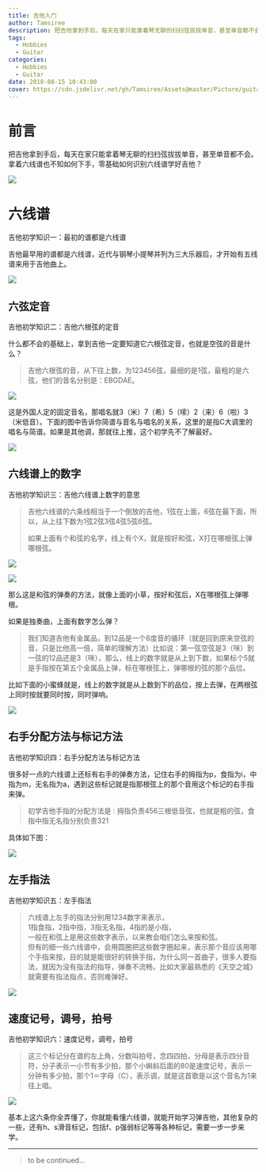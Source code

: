 ```yaml
---
title: 吉他入门
author: Tamsiree
description: 把吉他拿到手后，每天在家只能拿着琴无聊的扫扫弦拔拔单音，甚至单音都不会。拿着六线谱也不知如何下手，零基础如何识别六线谱学好吉他？
tags:
  - Hobbies
  - Guitar
categories:
  - Hobbies
  - Guitar
date: 2018-08-15 10:43:00
cover: https://cdn.jsdelivr.net/gh/Tamsiree/Assets@master/Picture/guitartimg.jpeg
---
```


# 前言
把吉他拿到手后，每天在家只能拿着琴无聊的扫扫弦拔拔单音，甚至单音都不会。拿着六线谱也不知如何下手，零基础如何识别六线谱学好吉他？

![](https://cdn.jsdelivr.net/gh/Tamsiree/Assets@master/Picture/Blog/Post/3122155880969013597.jpeg)

# 六线谱
吉他初学知识一：最初的谱都是六线谱

吉他最早用的谱都是六线谱，近代与钢琴小提琴并列为三大乐器后，才开始有五线谱来用于吉他曲上。

<!-- more -->

![](https://cdn.jsdelivr.net/gh/Tamsiree/Assets@master/Picture/Blog/Post/1613160238.jpeg)

## 六弦定音
吉他初学知识二：吉他六根弦的定音

什么都不会的基础上，拿到吉他一定要知道它六根弦定音，也就是空弦的音是什么？

> 吉他六根弦的音，从下往上数，为123456弦，最细的是1弦，最粗的是六弦，他们的音名分别是：EBGDAE。

![](https://cdn.jsdelivr.net/gh/Tamsiree/Assets@master/Picture/Blog/Post/4164844849.jpeg)

这是外国人定的固定音名，那唱名就3（米）7（希）5（嗦）2（来）6（啦）3（米低音）。下面的图中告诉你简谱与音名与唱名的关系，这里的是指C大调里的唱名与简谱。如果是其他调，那就往上推，这个初学先不了解最好。

![](https://ss2.baidu.com/6ONYsjip0QIZ8tyhnq/it/u=1560171506,1661667133&fm=173&app=25&f=JPEG?w=450&h=152&s=1AAA74239D204D134AF561D30000C0B1)

## 六线谱上的数字
吉他初学知识三：吉他六线谱上数字的意思

> 吉他六线谱的六条线相当于一个倒放的吉他，1弦在上面，6弦在最下面，所以，从上往下数为1弦2弦3弦4弦5弦6弦。
>
> 如果上面有个和弦的名字，线上有个X，就是按好和弦，X打在哪根弦上弹哪根弦。

![](https://cdn.jsdelivr.net/gh/Tamsiree/Assets@master/Picture/Blog/Post/8268941752834637920.jpeg)

![](https://ss1.baidu.com/6ONXsjip0QIZ8tyhnq/it/u=375481645,1842803518&fm=173&app=25&f=JPEG?w=640&h=306&s=5AAA34639FD941C00C74F0C20000E0B1)

那么这是和弦的弹奏的方法，就像上面的小草，按好和弦后，X在哪根弦上弹哪根。

如果是独奏曲，上面有数字怎么弹？  
> 我们知道吉他有金属品，到12品是一个8度音的循环（就是回到原来空弦的音，只是比他高一倍，简单的理解方法）比如说：第一弦空弦是3（咪）到一弦的12品还是3（咪），那么，线上的数字就是从上到下数，如果标个5就是手指按在第五个金属品上弹，标在哪根弦上，弹哪根的弦的那个品位。

比如下面的小蜜蜂就是，线上的数字就是从上数到下的品位，按上去弹，在两根弦上同时按就要同时按，同时弹响。

![](https://ss1.baidu.com/6ONXsjip0QIZ8tyhnq/it/u=190348657,4077792668&fm=173&app=25&f=JPEG?w=640&h=638&s=7AAC3462515EC5CC5C7DA0DA0000C0B1)

## 右手分配方法与标记方法
吉他初学知识四：右手分配方法与标记方法

很多好一点的六线谱上还标有右手的弹奏方法，记住右手的拇指为p，食指为i，中指为m，无名指为a，遇到这些标记就是指那根弦上的那个音用这个标记的右手指来弹。

> 初学吉他手指的分配方法是 : 拇指负责456三根低音弦，也就是粗的弦，食指中指无名指分别负责321

具体如下图：

![](https://ss0.baidu.com/6ONWsjip0QIZ8tyhnq/it/u=151162914,3232906453&fm=173&app=25&f=JPEG?w=519&h=346&s=7AAC386267C150EAD8FD60CA0000A0B0)

## 左手指法
吉他初学知识五：左手指法

> 六线谱上左手的指法分别用1234数字来表示，  
> 1指食指，2指中指，3指无名指，4指的是小指，  
> 一般在和弦上是用这些数字表示，以来教会咱们怎么来按和弦。  
> 但有的细一些六线谱中，会用圆圈把这些数字圈起来，表示那个音应该用哪个手指来按，目的就是能很好的转换手指，为什么同一首曲子，很多人要指法，就因为没有指法的指导，弹奏不流畅，比如大家最熟悉的《天空之城》就需要有指法指点，否则难弹好。

![](https://cdn.jsdelivr.net/gh/Tamsiree/Assets@master/Picture/Blog/Post/u3252834671.jpeg)

## 速度记号，调号，拍号
吉他初学知识六：速度记号，调号，拍号

> 这三个标记分在谱的左上角，分数叫拍号，念四四拍，分母是表示四分音符，分子表示一小节有多少拍，那个小蝌蚪后面的80是速度记号，表示一分钟有多少拍，那个1＝字母（C），表示调，就是这首歌是以这个音名为1来往上唱。

![](https://ss1.baidu.com/6ONXsjip0QIZ8tyhnq/it/u=1296869575,1034352251&fm=173&app=25&f=JPEG?w=640&h=608&s=951A237FD956F04D423155C303007030)

基本上这六条你全弄懂了，你就能看懂六线谱，就能开始学习弹吉他，其他复杂的一些，还有h、s滑音标记，包括f、p强弱标记等等各种标记，需要一步一步来学。

---
> to be continued...